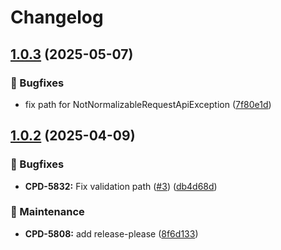 # Changelog

## [1.0.3](https://github.com/corytech/php-openapi/compare/v1.0.2...v1.0.3) (2025-05-07)


### 🐛 Bugfixes

* fix path for NotNormalizableRequestApiException ([7f80e1d](https://github.com/corytech/php-openapi/commit/7f80e1de72e1f521d091297cec9fef05f009e200))

## [1.0.2](https://github.com/corytech/php-openapi/compare/v1.0.1...v1.0.2) (2025-04-09)


### 🐛 Bugfixes

* **CPD-5832:** Fix validation path ([#3](https://github.com/corytech/php-openapi/issues/3)) ([db4d68d](https://github.com/corytech/php-openapi/commit/db4d68dbda29f86ba3e6c7301d49352567bfebbb))


### 🧰 Maintenance

* **CPD-5808:** add release-please ([8f6d133](https://github.com/corytech/php-openapi/commit/8f6d133261f16752e03a0a95ca68f63cea49a82d))
